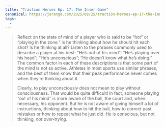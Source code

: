 ```yaml
---
title: "Traction Heroes Ep. 17: The Inner Game"
canonical: https://jarango.com/2025/08/25/traction-heroes-ep-17-the-inner-game/
tags:
  -
---
```


> Reflect on the state of mind of a player who is said to be “hot” or “playing in the zone.” Is he thinking about how he should hit each shot? Is he thinking at all? Listen to the phrases commonly used to describe a player at his best: “He’s out of his mind”; “He’s playing over his head”; “He’s unconscious”; “He doesn’t know what he’s doing.” The common factor in each of these descriptions is that some part of the mind is not so active. Athletes in most sports use similar phrases, and the best of them know that their peak performance never comes when they’re thinking about it.
>
> Clearly, to play unconsciously does not mean to play without consciousness. That would be quite difficult! In fact, someone playing “out of his mind” is more aware of the ball, the court and, when necessary, his opponent. But he is not aware of giving himself a lot of instructions, thinking about how to hit the ball, how to correct past mistakes or how to repeat what he just did. He is conscious, but not thinking, *not over-trying*.
